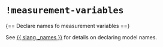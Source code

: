 # `!measurement-variables`

{== Declare names fo measurement variables ==}

See [{{ slang._names }}](`names.md`) for details on declaring model names.

